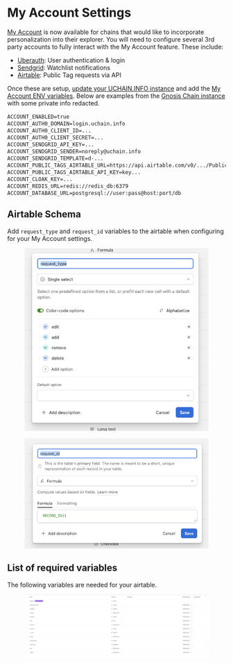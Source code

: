 # My Account Settings

[My Account](../../for-users/my-account/) is now available for chains that would like to incorporate personalization into their explorer. You will need to configure several 3rd party accounts to fully interact with the My Account feature. These include:

* [Uberauth](https://hexdocs.pm/ueberauth/readme.html): User authentication & login
* [Sendgrid](https://sendgrid.com/): Watchlist notifications
* [Airtable](https://www.airtable.com/): Public Tag requests via API

Once these are setup, [update your UCHAIN.INFO instance](../deployment/manual-old-ui/) and add the [My Account ENV variables](../information-and-settings/env-variables.md#account-related-env-variables). Below are examples from the [Gnosis Chain instance](https://gnosis.uchain.info/) with some private info redacted.

```
ACCOUNT_ENABLED=true
ACCOUNT_AUTH0_DOMAIN=login.uchain.info
ACCOUNT_AUTH0_CLIENT_ID=...
ACCOUNT_AUTH0_CLIENT_SECRET=...
ACCOUNT_SENDGRID_API_KEY=...
ACCOUNT_SENDGRID_SENDER=noreply@uchain.info
ACCOUNT_SENDGRID_TEMPLATE=d-...
ACCOUNT_PUBLIC_TAGS_AIRTABLE_URL=https://api.airtable.com/v0/.../Public%20Tags
ACCOUNT_PUBLIC_TAGS_AIRTABLE_API_KEY=key...
ACCOUNT_CLOAK_KEY=...
ACCOUNT_REDIS_URL=redis://redis_db:6379
ACCOUNT_DATABASE_URL=postgresql://user:pass@host:port/db
```

## Airtable Schema

Add `request_type` and `request_id` variables to the airtable when configuring for your My Account settings.

<figure><img src="../../.gitbook/assets/image (16).png" alt=""><figcaption></figcaption></figure>

<figure><img src="../../.gitbook/assets/image (17).png" alt=""><figcaption></figcaption></figure>

## List of required variables

The following variables are needed for your airtable.

<figure><img src="../../.gitbook/assets/image (18).png" alt=""><figcaption></figcaption></figure>
